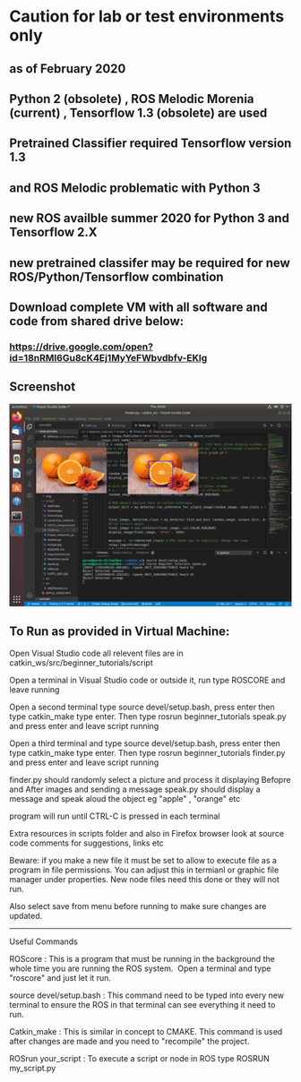 
# Caution for lab or test environments only
## as of February 2020
## Python 2 (obsolete) , ROS Melodic Morenia (current) , Tensorflow 1.3 (obsolete) are used
## Pretrained Classifier required Tensorflow version 1.3
## and ROS Melodic problematic with Python 3
## new ROS availble summer 2020 for Python 3 and Tensorflow 2.X
## new pretrained classifer may be required for new ROS/Python/Tensorflow combination

## Download complete VM with all software and code from shared drive below:
### https://drive.google.com/open?id=18nRMI6Gu8cK4Ej1MyYeFWbvdbfv-EKlg


## Screenshot


![Screenshot](https://github.com/john-reilly/Pycon_Limerick_2020/blob/master/Screenshot_orange.png)





## To Run as provided in Virtual Machine:
Open Visual Studio code all relevent files are in catkin_ws/src/beginner_tutorials/script

Open a terminal in Visual Studio code or outside it, run type ROSCORE and leave running

Open a second terminal type source devel/setup.bash, press enter then type catkin_make type enter. Then type rosrun beginner_tutorials speak.py and press enter and leave script running

Open a third terminal and type source devel/setup.bash, press enter then type catkin_make type enter. Then type rosrun beginner_tutorials finder.py and press enter and leave script running

finder.py should randomly select a picture and process it displaying Befopre and After images and sending a message 
speak.py should display a message and speak aloud the object eg "apple" , "orange" etc

program will run until CTRL-C is pressed in each terminal

Extra resources in scripts folder and also in Firefox browser look at source code comments for suggestions, links etc

Beware: if you make a new file it must be set to allow to execute file as a program in file permissions. You can adjust this in termianl or graphic file manager under properties. New node files need this done or they will not run.

Also select save from menu before running to make sure changes are updated.

---
Useful Commands

ROScore : This is a program that must be running in the background the whole time you are running the ROS system.  Open a terminal and type "roscore" and just let it run.

source devel/setup.bash : This command need to be typed into every new terminal to ensure the ROS in that terminal can see everything it need to run.

Catkin_make : This is similar in concept to CMAKE. This command is used after changes are made and you need to "recompile" the project.

ROSrun your_script : To execute a script or node in ROS type ROSRUN my_script.py 
